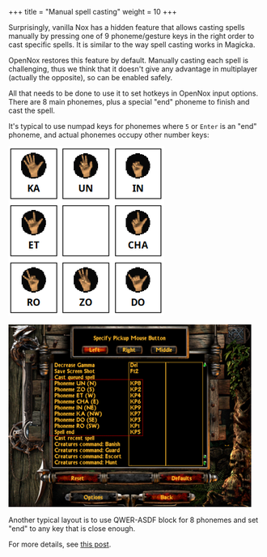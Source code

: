 +++
title = "Manual spell casting"
weight = 10
+++

Surprisingly, vanilla Nox has a hidden feature that allows casting spells manually by pressing one of 9 phoneme/gesture
keys in the right order to cast specific spells. It is similar to the way spell casting works in Magicka.

OpenNox restores this feature by default. Manually casting each spell is challenging, thus we think that it doesn't
give any advantage in multiplayer (actually the opposite), so can be enabled safely.

All that needs to be done to use it to set hotkeys in OpenNox input options.
There are 8 main phonemes, plus a special "end" phoneme to finish and cast the spell.

It's typical to use numpad keys for phonemes where `5` or `Enter` is an "end" phoneme, and actual phonemes occupy other number keys:

![Manual casting gestures layout](gestures.png?classes=shadow)

![Manual casting key bindings](gestures_config_2.png?classes=shadow)

Another typical layout is to use QWER-ASDF block for 8 phonemes and set "end" to any key that is close enough.

For more details, see [this post](https://www.patreon.com/posts/53809724).

